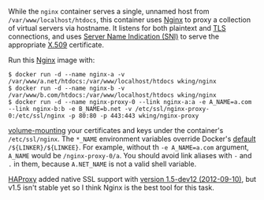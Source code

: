 While the `nginx` container serves a single, unnamed host from
`/var/www/localhost/htdocs`, this container uses [Nginx] to proxy a
collection of virtual servers via hostname.  It listens for both
plaintext and [TLS][] connections, and uses [Server Name Indication
(SNI)][SNI] to serve the appropriate [X.509][] certificate.

Run this [Nginx][] image with:

    $ docker run -d --name nginx-a -v /var/www/a.net/htdocs:/var/www/localhost/htdocs wking/nginx
    $ docker run -d --name nginx-b -v /var/www/b.com/htdocs:/var/www/localhost/htdocs wking/nginx
    $ docker run -d --name nginx-proxy-0 --link nginx-a:a -e A_NAME=a.com --link nginx-b:b -e B_NAME=b.net -v /etc/ssl/nginx-proxy-0:/etc/ssl/nginx -p 80:80 -p 443:443 wking/nginx-proxy

[volume-mounting][volume-mount] your certificates and keys under the
container's `/etc/ssl/nginx`.  The `*_NAME` environment variables
override Docker's [default][link-name] `/${LINKER}/${LINKEE}`.  For
example, without th `-e A_NAME=a.com` argument, `A_NAME` would be
`/nginx-proxy-0/a`.  You should avoid link aliases with `-` and `.` in
them, because `A.NET_NAME` is not a valid shell variable.

[HAProxy][] added native SSL support with [version 1.5-dev12
(2012-09-10)][HAProxy-v1.5], but v1.5 isn't stable yet so I think
Nginx is the best tool for this task.

[Nginx]: http://nginx.org/
[TLS]: http://en.wikipedia.org/wiki/Transport_layer_security
[SNI]: http://en.wikipedia.org/wiki/Server_Name_Indication
[X.509]: http://en.wikipedia.org/wiki/X.509
[volume-mount]: http://docs.docker.io/en/latest/use/working_with_volumes/
[link-name]: http://docs.docker.io/en/latest/use/working_with_links_names/
[HAProxy]: http://haproxy.1wt.eu/
[HAProxy-v1.5]: http://haproxy.1wt.eu/download/1.5/src/CHANGELOG
